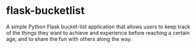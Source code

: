 # flask-bucketlist
A simple Python Flask bucket-list application that allows users to keep track of the things they want to achieve and experience before reaching a certain age, and to share the fun with others along the way.
